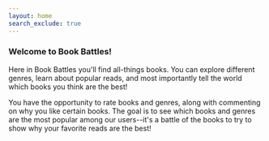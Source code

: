 ```yaml
---
layout: home
search_exclude: true
---
```


### Welcome to Book Battles!

Here in Book Battles you'll find all-things books. You can explore different genres, learn about popular reads, and most importantly tell the world which books you think are the best!

You have the opportunity to rate books and genres, along with commenting on why you like certain books. The goal is to see which books and genres are the most popular among our users--it's a battle of the books to try to show why your favorite reads are the best!

<html>
<head>
    <style>
        /* Style the link as a fancy button */
        .fancy-button-link {
            display: inline-block;
            padding: 12px 24px;
            background-color: #007BFF;
            color: #fff;
            text-decoration: none;
            border: 2px solid #FF00FF;
            border-radius: 50px; /* Rounded shape */
            text-align: center;
            font-size: 18px;
            font-weight: bold;
            letter-spacing: 1px;
            transition: background-color 0.3s, color 0.3s, transform 0.3s;
        }

        /* Change the button style on hover */
        .fancy-button-link:hover {
            background-color: #0056b3;
            color: #fff;
            transform: scale(1.05); /* Scale up the button on hover */
        }
    </style>
</head>
<body>
    <a class="button-link" href="http://127.0.0.1:4100/frontend_shared//basics/home">BookBattles Lobby - Start your journey here!</a>
</body>
</html> <br>

    
<html>
<head>
    <style>
        /* Style the link as a button */
        .button-link {
            display: inline-block;
            padding: 10px 20px; /* Adjust the padding to your liking */
            background-color: #FF00FF; /* Button background color */
            color: #fff; /* Button text color */
            text-decoration: none;
            border: none;
            border-radius: 5px; /* Rounded corners */
            cursor: pointer;
            text-align: center;
            font-size: 16px;
        }

        /* Change the button style on hover */
        .button-link:hover {
            background-color: #0056b3; /* Button background color on hover */
        }
    </style>
</head>
<body>
    <a class="button-link" href="http://127.0.0.1:4100/frontend_shared//2023/10/16/Book_Genres_IPYNB_2_.html">Explore book genres</a>
</body>
</html><br>

<html>
<head>
    <style>
        /* Style the link as a button */
        .button-link {
            display: inline-block;
            padding: 10px 20px; /* Adjust the padding to your liking */
            background-color: #FF00FF; /* Button background color */
            color: #fff; /* Button text color */
            text-decoration: none;
            border: none;
            border-radius: 5px; /* Rounded corners */
            cursor: pointer;
            text-align: center;
            font-size: 16px;
        }

        /* Change the button style on hover */
        .button-link:hover {
            background-color: #0056b3; /* Button background color on hover */
        }
    </style>
</head>
<body>
    <a class="button-link" href="http://127.0.0.1:4100/frontend_shared/basics/nextread">Finding your next read</a>
</body>
</html>

## Community Guidelines

1. No bullying.
2. No foul language in comments.
3. No abusing the rating system. Rate books only one time--manipulation of ratings will not be tolerated. 
4. Have fun and learn something new!